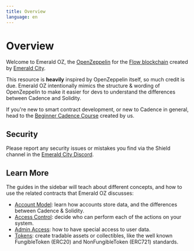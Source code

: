 ```yaml
---
title: Overview
language: en
---
```


<script>
  import Notice from '$lib/components/atoms/Notice.svelte';   
</script>

# Overview

Welcome to Emerald OZ, the <a href="https://docs.openzeppelin.com/contracts" target="_blank">OpenZeppelin</a> for the <a href="https://flow.com" target="_blank">Flow blockchain</a> created by <a href="https://ecdao.org" target="_blank">Emerald City</a>.

This resource is **heavily** inspired by OpenZeppelin itself, so much credit is due. Emerald OZ intentionally mimics the structure & wording of OpenZeppelin to make it easier for devs to understand the differences between Cadence and Solidity.

<Notice type="tip">
  If you're new to smart contract development, or new to Cadence in general, head to the <a href="https://academy.ecdao.org/en/catalog/courses/beginner-cadence" target="_blank">Beginner Cadence Course</a> created by us.
</Notice>

## Security

Please report any security issues or mistakes you find via the Shield channel in the <a href="https://discord.gg/emeraldcity" target="_blank">Emerald City Discord</a>.

## Learn More

The guides in the sidebar will teach about different concepts, and how to use the related contracts that Emerald OZ discusses:

- <a href="/account-model">Account Model</a>: learn how accounts store data, and the differences between Cadence & Solidity.
- <a href="/access-control">Access Control</a>: decide who can perform each of the actions on your system.
- <a href="/admin-access">Admin Access</a>: how to have special access to user data.
- <a href="/tokens">Tokens</a>: create tradable assets or collectibles, like the well known FungibleToken (ERC20) and NonFungibleToken (ERC721) standards.